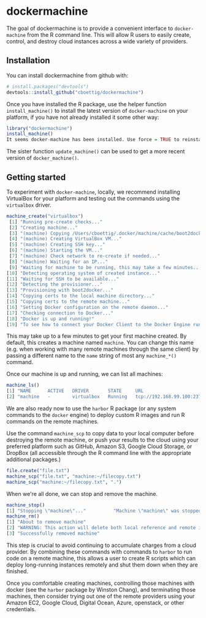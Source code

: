
<!-- README.md is generated from README.Rmd. Please edit that file -->
dockermachine
=============

The goal of dockermachine is to provide a convenient interface to `docker-machine` from the R command line. This will allow R users to easily create, control, and destroy cloud instances across a wide variety of providers.

Installation
------------

You can install dockermachine from github with:

``` r
# install.packages("devtools")
devtools::install_github("cboettig/dockermachine")
```

Once you have installed the R package, use the helper function `install_machine()` to install the latest version of `docker-machine` on your platform, if you have not already installed it some other way:

``` r
library("dockermachine")
install_machine()
It seems docker-machine has been installed. Use force = TRUE to reinstall or upgrade.
```

The sister function `update_machine()` can be used to get a more recent version of `docker_machine()`.

Getting started
---------------

To experiment with `docker-machine`, locally, we recommend installing VirtualBox for your platform and testing out the commands using the `virtualbox` driver.

``` r
machine_create("virtualbox")
 [1] "Running pre-create checks..."                                                                                                                                                             
 [2] "Creating machine..."                                                                                                                                                                      
 [3] "(machine) Copying /Users/cboettig/.docker/machine/cache/boot2docker.iso to /Users/cboettig/.docker/machine/machines/machine/boot2docker.iso..."                                           
 [4] "(machine) Creating VirtualBox VM..."                                                                                                                                                      
 [5] "(machine) Creating SSH key..."                                                                                                                                                            
 [6] "(machine) Starting the VM..."                                                                                                                                                             
 [7] "(machine) Check network to re-create if needed..."                                                                                                                                        
 [8] "(machine) Waiting for an IP..."                                                                                                                                                           
 [9] "Waiting for machine to be running, this may take a few minutes..."                                                                                                                        
[10] "Detecting operating system of created instance..."                                                                                                                                        
[11] "Waiting for SSH to be available..."                                                                                                                                                       
[12] "Detecting the provisioner..."                                                                                                                                                             
[13] "Provisioning with boot2docker..."                                                                                                                                                         
[14] "Copying certs to the local machine directory..."                                                                                                                                          
[15] "Copying certs to the remote machine..."                                                                                                                                                   
[16] "Setting Docker configuration on the remote daemon..."                                                                                                                                     
[17] "Checking connection to Docker..."                                                                                                                                                         
[18] "Docker is up and running!"                                                                                                                                                                
[19] "To see how to connect your Docker Client to the Docker Engine running on this virtual machine, run: /Users/cboettig/Library/Application Support/docker-machine/docker-machine env machine"
```

This may take up to a few minutes to get your first machine created. By default, this creates a machine named `machine`. You can change this name (e.g. when working with many remote machines through the same client) by passing a different name to the `name` string of most any `machine_*()` command.

Once our machine is up and running, we can list all machines:

``` r
machine_ls()
[1] "NAME      ACTIVE   DRIVER       STATE     URL                         SWARM   DOCKER        ERRORS"
[2] "machine   -        virtualbox   Running   tcp://192.168.99.100:2376           v17.07.0-ce   "      
```

We are also ready now to use the `harbor` R package (or any system commands to the `docker` engine) to deploy custom R images and run R commands on the remote machines.

Use the command `machine_scp` to copy data to your local computer before destroying the remote machine, or push your results to the cloud using your preferred platform such as GitHub, Amazon S3, Google Cloud Storage, or DropBox (all accessible through the R command line with the appropriate additional packages.)

``` r
file.create("file.txt")
machine_scp("file.txt", "machine:~/filecopy.txt")
machine_scp("machine:~/filecopy.txt", ".")
```

When we're all done, we can stop and remove the machine.

``` r
machine_stop()
[1] "Stopping \"machine\"..."          "Machine \"machine\" was stopped."
machine_rm()
[1] "About to remove machine"                                                   
[2] "WARNING: This action will delete both local reference and remote instance."
[3] "Successfully removed machine"                                              
```

This step is crucial to avoid continuing to accumulate charges from a cloud provider. By combining these commands with commands to `harbor` to run code on a remote machine, this allows a user to create R scripts which can deploy long-running instances remotely and shut them down when they are finished.

Once you comfortable creating machines, controlling those machines with docker (see the `harbor` package by Winston Chang), and terminating those machines, then consider trying out one of the remote providers using your Amazon EC2, Google Cloud, Digital Ocean, Azure, openstack, or other credentials.
